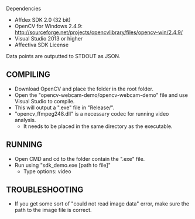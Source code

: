 Dependencies

- Affdex SDK 2.0 (32 bit)
- OpenCV for Windows 2.4.9: http://sourceforge.net/projects/opencvlibrary/files/opencv-win/2.4.9/
- Visual Studio 2013 or higher
- Affectiva SDK License

Data points are outputted to STDOUT as JSON.



COMPILING
---------

- Download OpenCV and place the folder in the root folder.
- Open the "opencv-webcam-demo/opencv-webcam-demo" file and use Visual Studio to compile.
- This will output a ".exe" file in "Release/".
- "opencv_ffmpeg248.dll" is a necessary codec for running video analysis.
	- It needs to be placed in the same directory as the executable.


RUNNING
-------

- Open CMD and cd to the folder contain the ".exe" file.
- Run using "sdk_demo.exe [path to file]"
	- Type options: video

TROUBLESHOOTING
---------------

- If you get some sort of "could not read image data" error, make sure the path to the image file is correct.